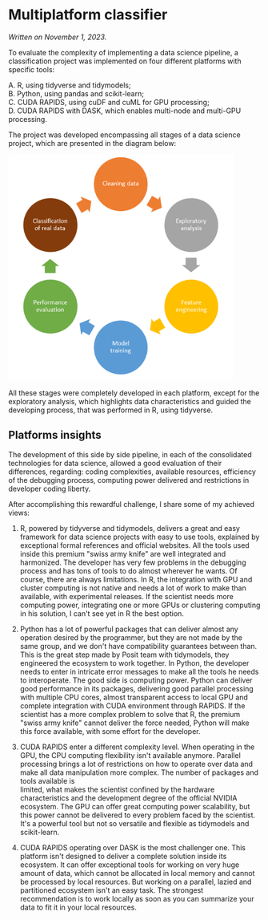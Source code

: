 # Multiplatform classifier
_Written on November 1, 2023._


To evaluate the complexity of implementing a data science pipeline,
a classification project was implemented on four different platforms with 
specific tools:

A. R, using tidyverse and tidymodels;  
B. Python, using pandas and scikit-learn;  
C. CUDA RAPIDS, using cuDF and cuML for GPU processing;  
D. CUDA RAPIDS with DASK, which enables multi-node and multi-GPU processing.      




The project was developed encompassing all stages of a data science project,
which are presented in the diagram below:

<img height="450" src="./.readme_images/project_stages.png" width="450"/>

All these stages were completely developed in each platform, except for the 
exploratory analysis, which highlights data characteristics and guided the 
developing process, that was performed in R, using tidyverse.

## Platforms insights

The development of this side by side pipeline, in each of the consolidated
technologies for data science, allowed a good evaluation of their differences,
regarding: coding complexities, available resources, efficiency of the debugging 
process, computing power delivered and restrictions in developer coding liberty.

After accomplishing this rewardful challenge, I share some of my achieved views:

1. R, powered by tidyverse and tidymodels, delivers a great and easy
framework for data science projects with easy to use tools, explained by
exceptional formal references and official websites. All the tools used inside this 
premium "swiss army knife" are well integrated and harmonized. The developer
has very few problems in the debugging process and has tons of tools to do almost
wherever he wants. Of course, there are always limitations. In R, the integration
with GPU and cluster computing is not native and needs a lot of work to
make than available, with experimental releases. If the scientist needs more 
computing power, integrating one or more GPUs or clustering computing in his
solution, I can't see yet in R the best option.  


2.  Python has a lot of powerful packages that can deliver almost any operation
desired by the programmer, but they are not made by the same group, and we don't
have compatibility guarantees between than. This is the great step made by Posit 
team with tidymodels, they engineered the ecosystem to work together. In Python,
the developer needs to enter in intricate error messages to make all the tools
he needs to interoperate. The good side is computing power. Python can deliver
good performance in its packages, delivering good parallel processing with
multiple CPU cores, almost transparent access to local GPU and complete integration
with CUDA environment through RAPIDS. If the scientist has a more complex problem
to solve that R, the premium "swiss army knife" cannot deliver the force needed,
Python will make this force available, with some effort for the developer.


3. CUDA RAPIDS enter a different complexity level. When operating in the GPU, the
CPU computing flexibility isn't available anymore. Parallel processing
brings a lot of restrictions on how to operate over data and make all data 
manipulation more complex. The number of packages and tools available is  
limited, what makes the scientist confined by the hardware characteristics and
the development degree of the official NVIDIA ecosystem. The GPU can offer great
computing power scalability, but this power cannot be delivered to every problem 
faced by the scientist. It's a powerful tool but not so versatile and flexible as
tidymodels and scikit-learn.


4. CUDA RAPIDS operating over DASK is the most challenger one. This platform isn't
designed to deliver a complete solution inside its ecosystem. It can offer 
exceptional tools for working on very huge amount of data, which cannot be allocated
in local memory and cannot be processed by local resources. But working on a 
parallel, lazied and partitioned ecosystem isn't an easy task. The strongest
recommendation is to work locally as soon as you can summarize your data to
fit it in your local resources.




